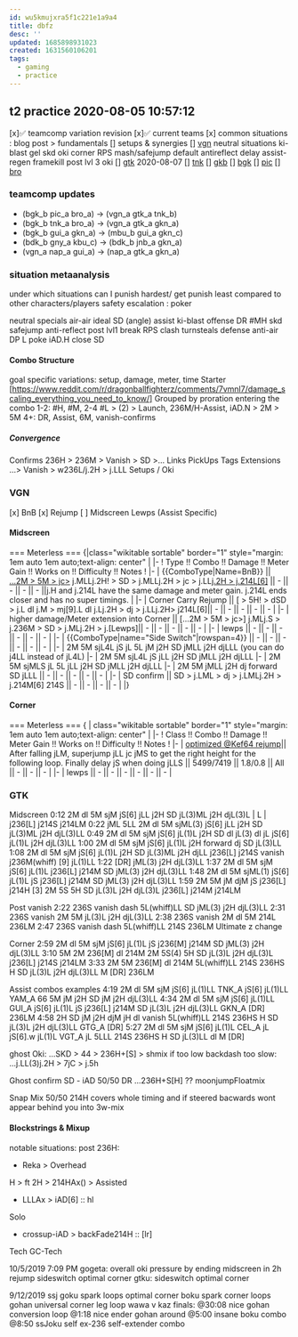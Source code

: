 ```yaml
---
id: wu5kmujxra5f1c221e1a9a4
title: dbfz
desc: ''
updated: 1685898931023
created: 1631560106201
tags:
  - gaming
  - practice
---
```


## t2 practice 2020-08-05 10:57:12

[x]:white_check_mark: teamcomp variation revision
  [x]:white_check_mark: current teams
[x] common situations : blog post > fundamentals
    [] setups & synergies
        [] [vgn](#vgn)
          neutral situations
            ki-blast gel
          skd oki corner RPS
            mash/safejump default
            antireflect
            delay
            assist-regen framekill
          post lvl 3 oki
        [] [gtk](#gtk) 2020-08-07
        [] [tnk](#tnk)
        [] [gkb](#tnk)
        [] [bgk](#bgk)
        [] [pic](#pic)
        [] [bro](#bro)

### teamcomp updates

- (bgk_b pic_a bro_a) -> (vgn_a gtk_a tnk_b)
- (bgk_b tnk_a bro_a) -> (vgn_a gtk_a gkn_a)
- (bgk_b gui_a gkn_a) -> (mbu_b gui_a gkn_c)
- (bdk_b gny_a kbu_c) -> (bdk_b jnb_a gkn_a)
- (vgn_a nap_a gui_a) -> (nap_a gtk_a gkn_a)

### situation metaanalysis

under which situations can I punish hardest/ get punish least compared to other characters/players
safety escalation : poker

neutral
  specials
  air-air
  ideal SD (angle)
  assist
  ki-blast
offense
  DR
  #MH
  skd
  safejump
  anti-reflect
  post lvl1
break
  RPS
  clash
  turnsteals
defense
  anti-air
  DP
  L poke
  iAD.H
  close SD

#### Combo Structure

goal specific variations: setup, damage, meter, time
Starter [https://www.reddit.com/r/dragonballfighterz/comments/7vmnl7/damage_scaling_everything_you_need_to_know/]
Grouped by proration entering the combo
  1-2: #H, #M,
  2-4 #L > (2) > Launch, 236M/H-Assist, iAD.N > 2M > 5M
  4+: DR, Assist, 6M, vanish-confirms

##### Convergence

Confirms
  236H > 236M > Vanish > SD >...
Links
PickUps
Tags
Extensions
  ...> Vanish > w236L/j.2H > j.LLL
Setups / Oki

### VGN

[x] BnB
[x] Rejump
[ ] Midscreen Lewps (Assist Specific)

#### Midscreen

=== Meterless ===
{|class="wikitable sortable" border="1" style="margin: 1em auto 1em auto;text-align: center" |
|-
! Type !! Combo !! Damage !! Meter Gain !! Works on !! Difficulty !! Notes !
|-
| {{ComboType|Name=BnB}} || [...2M > 5M > jc>](#Starter) j.MLLj.2H! > SD > j.MLLj.2H > jc > j.LL[j.2H > j.214L[6]](#Ender) || - || - || - || - ||j.H and j.214L have the same damage and meter gain. j.214L ends closer and has no super timings. |
|-
| Corner Carry Rejump || [ > 5H! > dSD > j.L dl j.M > mj[9].L dl j.Lj.2H > dj > j.LLj.2H> j214L[6]|| - || - || - || - || - |
|-
| higher damage/Meter extension into Corner || [...2M > 5M > jc>] j.MLj.S > j.236M > SD > j.MLj.2H > j.[Lewps]|| - || - || - || - || - |
|-
| lewps || - || - || - || - || - || - |
|-
| {{ComboType|name="Side Switch"|rowspan=4}} || - || - || - || - || - || - |
|-
| 2M 5M sjL4L jS jL 5L jM j2H SD jMLL j2H djLLL (you can do j4LL instead of jL4L)
|-
| 2M 5M sjL4L jS jLL j2H SD jMLL j2H djLLL
|-
| 2M 5M sjMLS jL 5L jLL j2H SD jMLL j2H djLLL
|-
| 2M 5M jMLL j2H dj forward SD jLLL || - || - || - || - || - |
|-
| SD confirm || SD > j.LML > dj > j.LMLj.2H > j.214M[6] 214S || - || - || - || - |
|}

#### Corner

=== Meterless ===
{ | class="wikitable sortable" border="1" style="margin: 1em auto 1em auto;text-align: center" |
|-
! Class !!  Combo !! Damage !! Meter Gain !! Works on !! Difficulty !! Notes !
|-
| [optimized @Kef64 rejump](https://twitter.com/i/status/1290391497226035200)|| After falling jLM, superjump jLL jc jMS to get the right height for the following loop. Finally delay jS when doing jLLS || 5499/7419 || 1.8/0.8 || All || - || - || - |
|-
| lewps || - || - || - || - || - || - |

### GTK

Midscreen
0:12 2M dl 5M sjM jS[6] jLL j2H SD jL(3)ML j2H djL(3)L | L | j236[L] j214S j214LM
0:22 jML 5LL 2M dl 5M sjML(3) jS[6] jLL  j2H SD jL(3)ML j2H djL(3)LL
0:49 2M dl 5M sjM jS[6] jL(1)L j2H SD dl jL(3) dl jL jS[6] jL(1)L j2H djL(3)LL
1:00 2M dl 5M sjM jS[6] jL(1)L j2H forward dj SD jL(3)LL
1:08 2M dl 5M sjM jS[6] jL(1)L j2H SD jL(3)ML j2H djLL j236[L] j214S vanish j236M(whiff) [9] jL(1)LL
1:22 [DR] jML(3) j2H djL(3)LL
1:37 2M dl 5M sjM jS[6] jL(1)L j236[L] j214M SD jML(3) j2H djL(3)LL
1:48 2M dl 5M sjML(1) jS[6] jL(1)L jS j236[L] j214M SD jML(3) j2H djL(3)LL
1:59 2M 5M jM djM jS j236[L] j214H [3] 2M 5S 5H SD jL(3)L j2H djL(3)L j236[L] j214M j214LM

Post vanish
2:22 236S vanish dash 5L(whiff)LL SD jML(3) j2H djL(3)LL
2:31 236S vanish 2M 5M jL(3)L j2H djL(3)LL
2:38 236S vanish 2M dl 5M 214L 236LM
2:47 236S vanish dash 5L(whiff)LL 214S 236LM Ultimate z change

Corner
2:59 2M dl 5M sjM jS[6] jL(1)L jS j236[M] j214M SD jML(3) j2H djL(3)LL
3:10 5M 2M 236[M] dl 214M 2M 5S(4) 5H SD jL(3)L j2H djL(3)L j236[L] j214S j214LM
3:33 2M 5M 236[M] dl 214M 5L(whiff)LL 214S 236HS H SD jL(3)L j2H djL(3)LL M [DR] 236LM

Assist combos examples
4:19 2M dl 5M sjM jS[6] jL(1)LL TNK_A jS[6] jL(1)LL YAM_A 66 5M jM j2H SD jM j2H djL(3)LL
4:34 2M dl 5M sjM jS[6] jL(1)LL GUI_A jS[6] jL(1)L jS j236[L] j214M SD jL(3)L j2H djL(3)LL GKN_A [DR] 236LM
4:58 2H SD jM j2H djM jH dl vanish 5L(whiff)LL 214S 236HS H SD jL(3)L j2H djL(3)LL GTG_A [DR]
5:27 2M dl 5M sjM jS[6] jL(1)L CEL_A jL jS[6].w jL(1)L VGT_A jL 5LLL 214S 236HS H SD jL(3)LL dl M [DR]

ghost Oki:
...SKD > 44 > 236H+[S] > shmix
if too low backdash too slow:
...j.LL(3)j.2H > 7jC > j.5h

Ghost confirm
  SD - iAD 50/50
  DR
...236H+S[H] ?? moonjumpFloatmix

Snap Mix 50/50
214H covers whole timing and if steered bacwards wont appear behind you
into 3w-mix

#### Blockstrings & Mixup

notable situations:
post 236H:

- Reka > Overhead

H > ft 2H > 214HAx() >
  Assisted

- LLLAx > iAD[6] :: hl

Solo

- crossup-iAD > backFade214H :: [lr]

Tech
GC-Tech

10/5/2019 7:09 PM
gogeta:
    overall oki pressure by ending midscreen in 2h
    rejump
    sideswitch
    optimal corner
gtku:
    sideswitch
    optimal corner

9/12/2019
ssj goku
    spark loops
    optimal corner
boku
    spark corner loops
gohan
    universal corner leg loop
wawa v kaz finals:
    @30:08 nice gohan conversion loop
    @1:18 nice ender gohan
    around @5:00 insane boku combo
    @8:50 ssJoku self ex-236 self-extender combo
